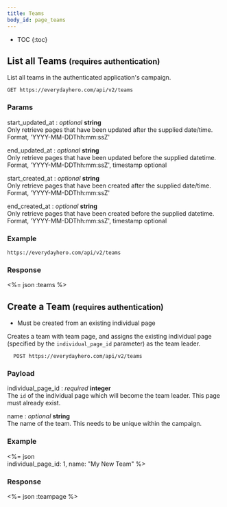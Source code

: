 ```yaml
---
title: Teams
body_id: page_teams
---
```


* TOC
{:toc}

## List all Teams <small>(requires authentication)</small>

List all teams in the authenticated application's campaign.

    GET https://everydayhero.com/api/v2/teams

### Params

start_updated_at : _optional_ **string**<br/>
Only retrieve pages that have been updated after the supplied date/time.
Format, 'YYYY-MM-DDThh:mm:ssZ'

end_updated_at : _optional_ **string**<br/>
Only retrieve pages that have been updated before the supplied datetime.
Format, 'YYYY-MM-DDThh:mm:ssZ', timestamp optional

start_created_at : _optional_ **string**<br/>
Only retrieve pages that have been created after the supplied date/time.
Format, 'YYYY-MM-DDThh:mm:ssZ'

end_created_at : _optional_ **string**<br/>
Only retrieve pages that have been created before the supplied datetime.
Format, 'YYYY-MM-DDThh:mm:ssZ', timestamp optional

### Example

    https://everydayhero.com/api/v2/teams

### Response

<%= json :teams %>

## Create a Team <small>(requires authentication)</small>

* Must be created from an existing individual page

Creates a team with team page, and assigns the existing individual page (specified by the `individual_page_id` parameter) as the team leader.


      POST https://everydayhero.com/api/v2/teams

### Payload

individual_page_id : _required_ **integer**<br/>
The `id` of the individual page which will become the team leader. This page must already exist.

name : _optional_ **string**<br/>
The name of the team. This needs to be unique within the campaign.

### Example

<%= json \
  individual_page_id: 1,
  name: "My New Team"
%>

### Response
<%= json :teampage %>
